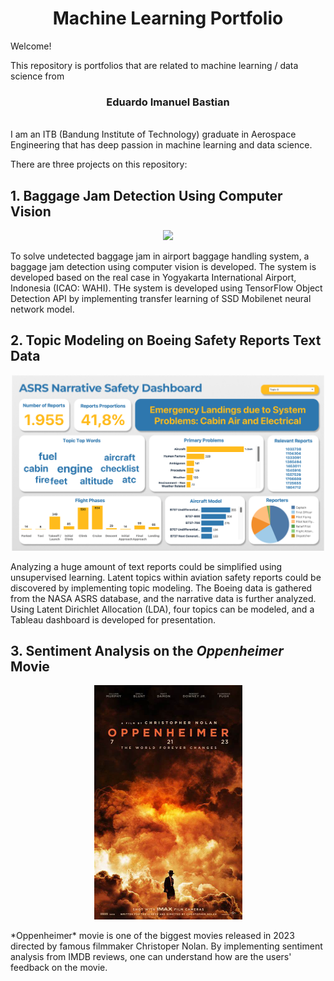 <h1 align="center"> Machine Learning Portfolio </h1>

Welcome!

This repository is portfolios that are related to machine learning / data science from <br/>
<h3 align="center">Eduardo Imanuel Bastian </h3><br/>
I am an ITB (Bandung Institute of Technology) graduate in Aerospace Engineering that has deep passion in machine learning and data science.

There are three projects on this repository:


## 1. Baggage Jam Detection Using Computer Vision
<p align="center"><img src="https://github.com/eduardoimanuel/ML_Portfolio/blob/main/1.BaggageJamDetection/results/output_display.gif" width="500px"></p>
To solve undetected baggage jam in airport baggage handling system, a baggage jam detection using computer vision is developed. The system is developed based on the real case in Yogyakarta International Airport, Indonesia (ICAO: WAHI). THe system is developed using TensorFlow Object Detection API by implementing transfer learning of SSD Mobilenet neural network model. 

## 2. Topic Modeling on Boeing Safety Reports Text Data
<p align="center"><img src="https://github.com/eduardoimanuel/ML_Portfolio/blob/2e695d3142fae789c3ed2689589f3d62640f9932/2.TopicModelingBoeing/results/DashboardLDA.png" width="500px"></p>
Analyzing a huge amount of text reports could be simplified using unsupervised learning. Latent topics within aviation safety reports could be discovered by implementing topic modeling. The Boeing data is gathered from the NASA ASRS database, and the narrative data is further analyzed. Using Latent Dirichlet Allocation (LDA), four topics can be modeled, and a Tableau dashboard is developed for presentation.


## 3. Sentiment Analysis on the *Oppenheimer* Movie
<p align="center"><img src="3.OppenheimerSentiment/poster.jpeg" width="237px"></p>
*Oppenheimer* movie is one of the biggest movies released in 2023 directed by famous filmmaker Christoper Nolan. By implementing sentiment analysis from IMDB reviews, one can understand how are the users' feedback on the movie.
